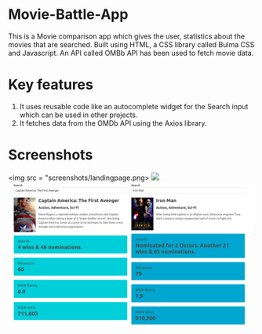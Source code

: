 # Movie-Battle-App

This is a Movie comparison app which gives the user, statistics about the movies that are searched. Built using HTML, a CSS library called Bulma CSS and Javascript. An API called OMBb API has been used to fetch movie data.

# Key features 

1. It uses reusable code like an autocomplete widget for the Search input which can be used in other projects.
2. It fetches data from the OMDb API using the Axios library. 

# Screenshots 

<img src = "screenshots/landingpage.png>
<img src = "screenshots/autocomplete.png">
<img src = "screenshots/comparison.png">
